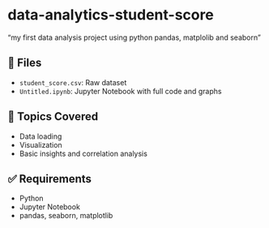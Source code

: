 # data-analytics-student-score
“my first data analysis project using python pandas, matplolib and seaborn”

## 📁 Files
- `student_score.csv`: Raw dataset
- `Untitled.ipynb`: Jupyter Notebook with full code and graphs

## 📌 Topics Covered
- Data loading
- Visualization
- Basic insights and correlation analysis

## ✅ Requirements
- Python
- Jupyter Notebook
- pandas, seaborn, matplotlib

